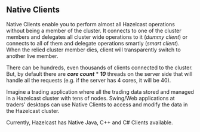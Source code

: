 


## Native Clients

Native Clients enable you to perform almost all Hazelcast operations without being a member of the cluster. It connects to one of the cluster members and delegates all cluster wide operations to it (*dummy client*) or connects to all of them and delegate operations smartly (*smart client*). When the relied cluster member dies, client will transparently switch to another live member.

There can be hundreds, even thousands of clients connected to the cluster. But, by default there are ***core count*** \* ***10*** threads on the server side that will handle all the requests (e.g. if the server has 4 cores, it will be 40).

Imagine a trading application where all the trading data stored and managed in a Hazelcast cluster with tens of nodes. Swing/Web applications at traders' desktops can use Native  Clients to access and modify the data in the Hazelcast cluster.

Currently, Hazelcast has Native Java, C++ and C\# Clients available.

